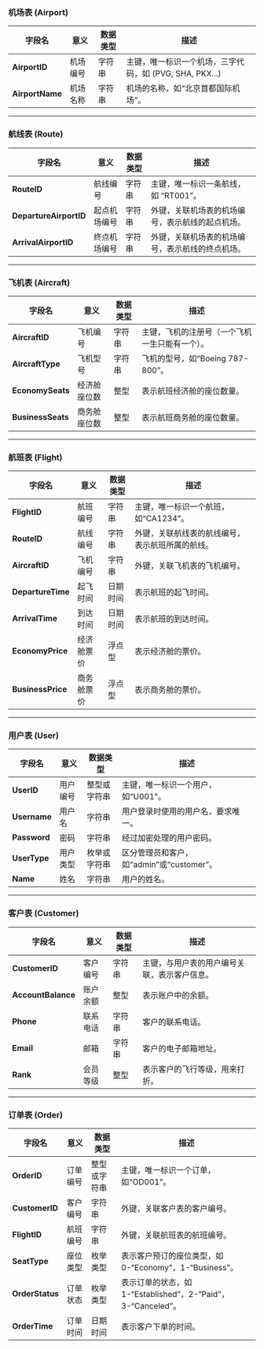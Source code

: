 ### 机场表 (Airport)

| **字段名**         | **意义**             | **数据类型** | **描述**                                  |
|--------------------|----------------------|--------------|------------------------------------------|
| **AirportID**      | 机场编号            | 字符串       | 主键，唯一标识一个机场，三字代码，如 (PVG, SHA, PKX...) |
| **AirportName**    | 机场名称            | 字符串       | 机场的名称，如“北京首都国际机场”。         |

---

### 航线表 (Route)

| **字段名**               | **意义**             | **数据类型** | **描述**                                  |
|--------------------------|----------------------|--------------|------------------------------------------|
| **RouteID**              | 航线编号            | 字符串       | 主键，唯一标识一条航线，如 “RT001”。       |
| **DepartureAirportID**   | 起点机场编号        | 字符串       | 外键，关联机场表的机场编号，表示航线的起点机场。 |
| **ArrivalAirportID**      | 终点机场编号        | 字符串       | 外键，关联机场表的机场编号，表示航线的终点机场。 |

---

### 飞机表 (Aircraft)

| **字段名**          | **意义**              | **数据类型** | **描述**                                  |
|---------------------|-----------------------|--------------|------------------------------------------|
| **AircraftID**      | 飞机编号             | 字符串       | 主键，飞机的注册号（一个飞机一生只能有一个）。 |
| **AircraftType**    | 飞机型号             | 字符串       | 飞机的型号，如“Boeing 787-800”。          |
| **EconomySeats**    | 经济舱座位数         | 整型         | 表示航班经济舱的座位数量。                |
| **BusinessSeats**   | 商务舱座位数         | 整型         | 表示航班商务舱的座位数量。                |

---

### 航班表 (Flight)

| **字段名**          | **意义**              | **数据类型** | **描述**                                  |
|---------------------|-----------------------|--------------|------------------------------------------|
| **FlightID**        | 航班编号             | 字符串       | 主键，唯一标识一个航班，如“CA1234”。       |
| **RouteID**         | 航线编号             | 字符串       | 外键，关联航线表的航线编号，表示航班所属的航线。 |
| **AircraftID**      | 飞机编号             | 字符串       | 外键，关联飞机表的飞机编号。               |
| **DepartureTime**   | 起飞时间             | 日期时间     | 表示航班的起飞时间。                      |
| **ArrivalTime**     | 到达时间             | 日期时间     | 表示航班的到达时间。                      |
| **EconomyPrice**    | 经济舱票价           | 浮点型       | 表示经济舱的票价。                        |
| **BusinessPrice**   | 商务舱票价           | 浮点型       | 表示商务舱的票价。                        |

---

### 用户表 (User)

| **字段名**          | **意义**              | **数据类型** | **描述**                                  |
|---------------------|-----------------------|--------------|------------------------------------------|
| **UserID**          | 用户编号             | 整型或字符串 | 主键，唯一标识一个用户，如“U001”。         |
| **Username**        | 用户名               | 字符串       | 用户登录时使用的用户名，要求唯一。          |
| **Password**        | 密码                 | 字符串       | 经过加密处理的用户密码。                   |
| **UserType**        | 用户类型             | 枚举或字符串 | 区分管理员和客户，如“admin”或“customer”。 |
| **Name**            | 姓名                 | 字符串       | 用户的姓名。                              |

---

### 客户表 (Customer)

| **字段名**          | **意义**              | **数据类型** | **描述**                                  |
|---------------------|-----------------------|--------------|------------------------------------------|
| **CustomerID**      | 客户编号             | 字符串       | 主键，与用户表的用户编号关联，表示客户信息。 |
| **AccountBalance**  | 账户余额             | 整型         | 表示账户中的余额。                        |
| **Phone**           | 联系电话             | 字符串       | 客户的联系电话。                          |
| **Email**           | 邮箱                 | 字符串       | 客户的电子邮箱地址。                      |
| **Rank**            | 会员等级             | 整型         | 表示客户的飞行等级，用来打折。             |

---

### 订单表 (Order)

| **字段名**          | **意义**              | **数据类型** | **描述**                                  |
|---------------------|-----------------------|--------------|------------------------------------------|
| **OrderID**         | 订单编号             | 整型或字符串 | 主键，唯一标识一个订单，如“OD001”。        |
| **CustomerID**      | 客户编号             | 字符串       | 外键，关联客户表的客户编号。               |
| **FlightID**        | 航班编号             | 字符串       | 外键，关联航班表的航班编号。               |
| **SeatType**        | 座位类型             | 枚举类型     | 表示客户预订的座位类型，如 0-“Economy”，1-“Business”。 |
| **OrderStatus**     | 订单状态             | 枚举类型     | 表示订单的状态，如 1-“Established”，2-“Paid”，3-“Canceled”。 |
| **OrderTime**       | 订单时间             | 日期时间     | 表示客户下单的时间。                      |